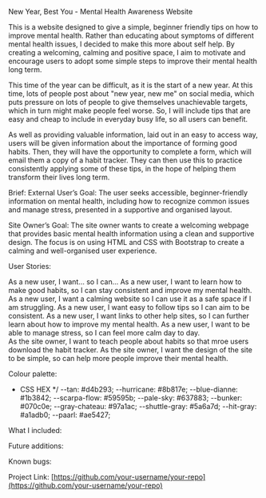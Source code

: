 New Year, Best You - Mental Health Awareness Website

This is a website designed to give a simple, beginner friendly tips on how to improve mental health. Rather than educating about symptoms of different mental health issues, I decided to make this more about self help. By creating a welcoming, calming and positive space, I aim to motivate and encourage users to adopt some simple steps to improve their mental health long term. 

This time of the year can be difficult, as it is the start of a new year. At this time, lots of people post about "new year, new me" on social media, which puts pressure on lots of people to give themselves unachievable targets, which in turn might make people feel worse. So, I will include tips that are easy and cheap to include in everyday busy life, so all users can benefit. 

As well as providing valuable information, laid out in an easy to access way, users will be given information about the importance of forming good habits. Then, they will have the opportunity to complete a form, which will email them a copy of a habit tracker. They can then use this to practice consistently applying some of these tips, in the hope of helping them transform their lives long term. 

Brief:
External User’s Goal:
The user seeks accessible, beginner-friendly information on mental health, including how to recognize common issues and manage stress, presented in a supportive and organised layout.

Site Owner’s Goal: 
The site owner wants to create a welcoming webpage that provides basic mental health information using a clean and supportive design. The focus is on using HTML and CSS with Bootstrap to create a calming and well-organised user experience.

User Stories:

As a new user, I want... so I can...
As a new user, I want to learn how to make good habits, so I can stay consistent and improve my mental health.
As a new user, I want a calming website so I can use it as a safe space if I am struggling.
As a new user, I want easy to follow tips so I can aim to be consistent.
As a new user, I want links to other help sites, so I can further learn about how to improve my mental health.
As a new user, I want to be able to manage stress, so I can feel more calm day to day.  
As the site owner, I want to teach people about habits so that mroe users download the habit tracker.
As the site owner, I want the design of the site to be simple, so can help more people improve their mental health.

Colour palette:

* CSS HEX */
--tan: #d4b293;
--hurricane: #8b817e;
--blue-dianne: #1b3842;
--scarpa-flow: #59595b;
--pale-sky: #637883;
--bunker: #070c0e;
--gray-chateau: #97a1ac;
--shuttle-gray: #5a6a7d;
--hit-gray: #a1adb0;
--paarl: #ae5427;



What I included:

Future additions:

Known bugs:




Project Link: [https://github.com/your-username/your-repo](https://github.com/your-username/your-repo)